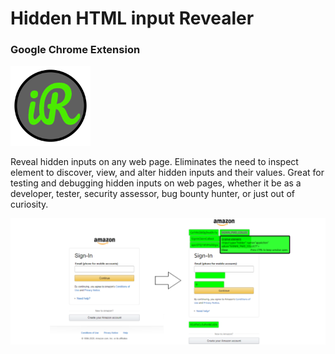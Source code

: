# Hidden HTML input Revealer

### Google Chrome Extension

![Logo](logo/logo_128.png "Logo")

Reveal hidden inputs on any web page. Eliminates the need to inspect element to discover, view, and alter hidden inputs and their values. Great for testing and debugging hidden inputs on web pages, whether it be as a developer, tester, security assessor, bug bounty hunter, or just out of curiosity.

![Screenshot](imgs/tile.png "Screenshot")
